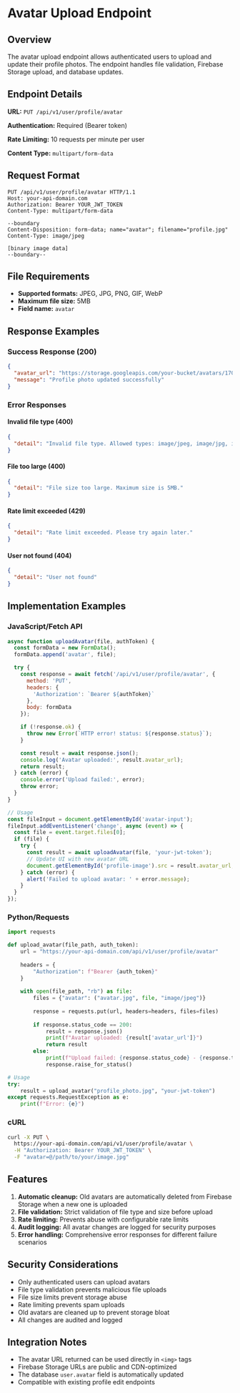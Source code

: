 # Avatar Upload Endpoint

## Overview

The avatar upload endpoint allows authenticated users to upload and update their profile photos. The endpoint handles file validation, Firebase Storage upload, and database updates.

## Endpoint Details

**URL:** `PUT /api/v1/user/profile/avatar`

**Authentication:** Required (Bearer token)

**Rate Limiting:** 10 requests per minute per user

**Content Type:** `multipart/form-data`

## Request Format

```http
PUT /api/v1/user/profile/avatar HTTP/1.1
Host: your-api-domain.com
Authorization: Bearer YOUR_JWT_TOKEN
Content-Type: multipart/form-data

--boundary
Content-Disposition: form-data; name="avatar"; filename="profile.jpg"
Content-Type: image/jpeg

[binary image data]
--boundary--
```

## File Requirements

- **Supported formats:** JPEG, JPG, PNG, GIF, WebP
- **Maximum file size:** 5MB
- **Field name:** `avatar`

## Response Examples

### Success Response (200)

```json
{
  "avatar_url": "https://storage.googleapis.com/your-bucket/avatars/1708123456_a1b2c3d4.jpg",
  "message": "Profile photo updated successfully"
}
```

### Error Responses

#### Invalid file type (400)
```json
{
  "detail": "Invalid file type. Allowed types: image/jpeg, image/jpg, image/png, image/gif, image/webp"
}
```

#### File too large (400)
```json
{
  "detail": "File size too large. Maximum size is 5MB."
}
```

#### Rate limit exceeded (429)
```json
{
  "detail": "Rate limit exceeded. Please try again later."
}
```

#### User not found (404)
```json
{
  "detail": "User not found"
}
```

## Implementation Examples

### JavaScript/Fetch API

```javascript
async function uploadAvatar(file, authToken) {
  const formData = new FormData();
  formData.append('avatar', file);

  try {
    const response = await fetch('/api/v1/user/profile/avatar', {
      method: 'PUT',
      headers: {
        'Authorization': `Bearer ${authToken}`
      },
      body: formData
    });

    if (!response.ok) {
      throw new Error(`HTTP error! status: ${response.status}`);
    }

    const result = await response.json();
    console.log('Avatar uploaded:', result.avatar_url);
    return result;
  } catch (error) {
    console.error('Upload failed:', error);
    throw error;
  }
}

// Usage
const fileInput = document.getElementById('avatar-input');
fileInput.addEventListener('change', async (event) => {
  const file = event.target.files[0];
  if (file) {
    try {
      const result = await uploadAvatar(file, 'your-jwt-token');
      // Update UI with new avatar URL
      document.getElementById('profile-image').src = result.avatar_url;
    } catch (error) {
      alert('Failed to upload avatar: ' + error.message);
    }
  }
});
```

### Python/Requests

```python
import requests

def upload_avatar(file_path, auth_token):
    url = "https://your-api-domain.com/api/v1/user/profile/avatar"
    
    headers = {
        "Authorization": f"Bearer {auth_token}"
    }
    
    with open(file_path, "rb") as file:
        files = {"avatar": ("avatar.jpg", file, "image/jpeg")}
        
        response = requests.put(url, headers=headers, files=files)
        
        if response.status_code == 200:
            result = response.json()
            print(f"Avatar uploaded: {result['avatar_url']}")
            return result
        else:
            print(f"Upload failed: {response.status_code} - {response.text}")
            response.raise_for_status()

# Usage
try:
    result = upload_avatar("profile_photo.jpg", "your-jwt-token")
except requests.RequestException as e:
    print(f"Error: {e}")
```

### cURL

```bash
curl -X PUT \
  https://your-api-domain.com/api/v1/user/profile/avatar \
  -H "Authorization: Bearer YOUR_JWT_TOKEN" \
  -F "avatar=@/path/to/your/image.jpg"
```

## Features

1. **Automatic cleanup:** Old avatars are automatically deleted from Firebase Storage when a new one is uploaded
2. **File validation:** Strict validation of file type and size before upload
3. **Rate limiting:** Prevents abuse with configurable rate limits
4. **Audit logging:** All avatar changes are logged for security purposes
5. **Error handling:** Comprehensive error responses for different failure scenarios

## Security Considerations

- Only authenticated users can upload avatars
- File type validation prevents malicious file uploads  
- File size limits prevent storage abuse
- Rate limiting prevents spam uploads
- Old avatars are cleaned up to prevent storage bloat
- All changes are audited and logged

## Integration Notes

- The avatar URL returned can be used directly in `<img>` tags
- Firebase Storage URLs are public and CDN-optimized
- The database `user.avatar` field is automatically updated
- Compatible with existing profile edit endpoints
